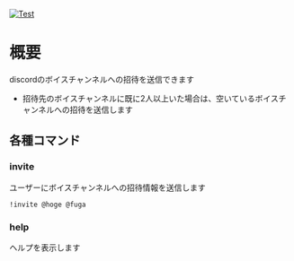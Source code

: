 [![Test](https://github.com/cohky16/invite/actions/workflows/test.yml/badge.svg)](https://github.com/cohky16/invite/actions/workflows/test.yml)

# 概要

discordのボイスチャンネルへの招待を送信できます

- 招待先のボイスチャンネルに既に2人以上いた場合は、空いているボイスチャンネルへの招待を送信します

## 各種コマンド

### invite

ユーザーにボイスチャンネルへの招待情報を送信します

`!invite @hoge @fuga`

### help

ヘルプを表示します
